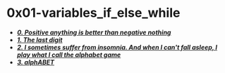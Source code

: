 # 0x01-variables_if_else_while

- ***[0. Positive anything is better than negative nothing](./0-positive_or_negative.c)***
- ***[1. The last digit](./1-last_digit.c)***
- ***[2. I sometimes suffer from insomnia. And when I can't fall asleep, I play what I call the alphabet game](./2-print_alphabet.c)***
- ***[3. alphABET](./3-print_alphabets.c)***

